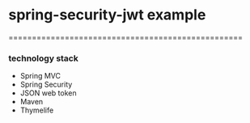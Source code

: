 # spring-security-jwt example
==================================================
### technology stack
- Spring MVC
- Spring Security
- JSON web token
- Maven
- Thymelife
